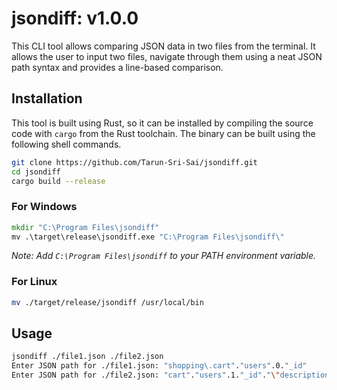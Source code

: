 # jsondiff: v1.0.0

This CLI tool allows comparing JSON data in two files from the terminal. It allows the user to input two files, navigate through them using a neat JSON path syntax and provides a line-based comparison.

## Installation

This tool is built using Rust, so it can be installed by compiling the source code with `cargo` from the Rust toolchain. The binary can be built using the following shell commands.

```bash
git clone https://github.com/Tarun-Sri-Sai/jsondiff.git
cd jsondiff
cargo build --release
```

### For Windows

```cmd
mkdir "C:\Program Files\jsondiff"
mv .\target\release\jsondiff.exe "C:\Program Files\jsondiff\"
```

_Note: Add `C:\Program Files\jsondiff` to your PATH environment variable._

### For Linux

```bash
mv ./target/release/jsondiff /usr/local/bin
```

## Usage

```bash
jsondiff ./file1.json ./file2.json
Enter JSON path for ./file1.json: "shopping\.cart"."users".0."_id"
Enter JSON path for ./file2.json: "cart"."users".1."_id"."\"description\""
```
